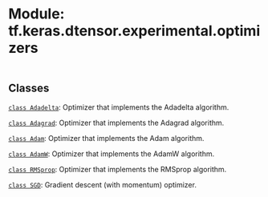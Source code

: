 <div itemscope itemtype="http://developers.google.com/ReferenceObject">
<meta itemprop="name" content="tf.keras.dtensor.experimental.optimizers" />
<meta itemprop="path" content="Stable" />
</div>

# Module: tf.keras.dtensor.experimental.optimizers

<!-- Insert buttons and diff -->

<table class="tfo-notebook-buttons tfo-api nocontent" align="left">

</table>







## Classes

[`class Adadelta`](../../../../tf/keras/optimizers/experimental/Adadelta.md): Optimizer that implements the Adadelta algorithm.

[`class Adagrad`](../../../../tf/keras/optimizers/experimental/Adagrad.md): Optimizer that implements the Adagrad algorithm.

[`class Adam`](../../../../tf/keras/optimizers/Adam.md): Optimizer that implements the Adam algorithm.

[`class AdamW`](../../../../tf/keras/optimizers/AdamW.md): Optimizer that implements the AdamW algorithm.

[`class RMSprop`](../../../../tf/keras/optimizers/experimental/RMSprop.md): Optimizer that implements the RMSprop algorithm.

[`class SGD`](../../../../tf/keras/optimizers/experimental/SGD.md): Gradient descent (with momentum) optimizer.

